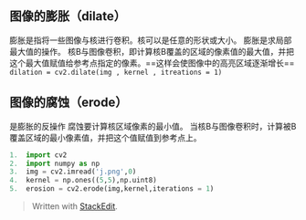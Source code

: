 ## 图像的膨胀（dilate）
膨胀是指将一些图像与核进行卷积。核可以是任意的形状或大小。
膨胀是求局部最大值的操作。
核B与图像卷积，即计算核B覆盖的区域的像素值的最大值，并把这个最大值赋值给参考点指定的像素。==这样会使图像中的高亮区域逐渐增长==
`dilation = cv2.dilate(img , kernel , itreations = 1)`
## 图像的腐蚀（erode）
是膨胀的反操作
腐蚀要计算核区域像素的最小值。
当核B与图像卷积时，计算被B覆盖区域的最小像素值，并把这个值赋值到参考点上。
```py
1.  import cv2   
2.  import numpy as np
3.  img = cv2.imread('j.png',0)
4.  kernel = np.ones((5,5),np.uint8)
5.  erosion = cv2.erode(img,kernel,iterations = 1)
```

> Written with [StackEdit](https://stackedit.io/).
<!--stackedit_data:
eyJoaXN0b3J5IjpbLTE5NDQ4MDUyNDFdfQ==
-->